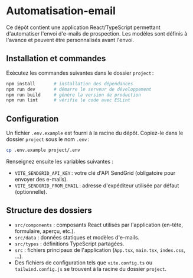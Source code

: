 # Automatisation-email

Ce dépôt contient une application React/TypeScript permettant d'automatiser l'envoi d'e-mails de prospection. Les modèles sont définis à l'avance et peuvent être personnalisés avant l'envoi.

## Installation et commandes

Exécutez les commandes suivantes dans le dossier `project` :

```bash
npm install       # installation des dépendances
npm run dev       # démarre le serveur de développement
npm run build     # génère la version de production
npm run lint      # vérifie le code avec ESLint
```

## Configuration

Un fichier `.env.example` est fourni à la racine du dépôt. Copiez-le dans le
dossier `project` sous le nom `.env` :

```bash
cp .env.example project/.env
```

Renseignez ensuite les variables suivantes :

- `VITE_SENDGRID_API_KEY` : votre clé d'API SendGrid (obligatoire pour envoyer
  des e-mails).
- `VITE_SENDGRID_FROM_EMAIL` : adresse d'expéditeur utilisée par défaut
  (optionnelle).

## Structure des dossiers

- `src/components` : composants React utilisés par l'application (en-tête, formulaire, aperçu, etc.).
- `src/data` : données statiques et modèles d'e-mails.
- `src/types` : définitions TypeScript partagées.
- `src` : fichiers principaux de l'application (`App.tsx`, `main.tsx`, `index.css`, …).
- Des fichiers de configuration tels que `vite.config.ts` ou `tailwind.config.js` se trouvent à la racine du dossier `project`.
